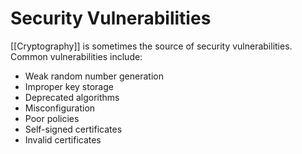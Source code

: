 # Security Vulnerabilities

[[Cryptography]] is sometimes the source of security vulnerabilities. Common vulnerabilities include:

- Weak random number generation
- Improper key storage
- Deprecated algorithms
- Misconfiguration
- Poor policies
- Self-signed certificates
- Invalid certificates
